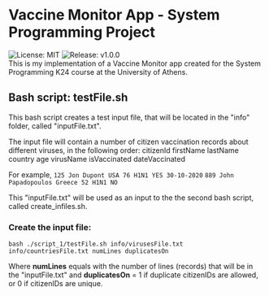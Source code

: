 # Vaccine Monitor App - System Programming Project
![License: MIT](https://img.shields.io/badge/License-MIT-blue.svg)
![Release: v1.0.0](https://img.shields.io/github/v/release/nassosanagn/Vaccine-Monitor-App?include_prereleases)
<br/>
This is my implementation of a Vaccine Monitor app created for the System Programming K24 course at the University of Athens.

## Bash script: testFile.sh

This bash script creates a test input file, that will be located in the "info" folder, called "inputFile.txt".

The input file will contain a number of citizen vaccination records about different viruses, in the following order:
    citizenId firstName lastName country age virusName isVaccinated dateVaccinated

For example,
    `125 Jon Dupont USA 76 H1N1 YES 30-10-2020`
    `889 John Papadopoulos Greece 52 Η1Ν1 ΝΟ`

This "inputFile.txt" will be used as an input to the the second bash script, called create_infiles.sh.

### Create the input file:
    bash ./script_1/testFile.sh info/virusesFile.txt info/countriesFile.txt numLines duplicatesOn

Where **numLines** equals with the number of lines (records) that will be in the "inputFile.txt" and **duplicatesOn** = 1 if duplicate citizenIDs are allowed, or 0 if citizenIDs are unique.


<!-- ![C++](https://img.shields.io/badge/c++-%2300599C.svg?style=for-the-badge&logo=c%2B%2B&logoColor=white) -->
